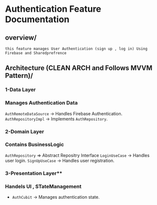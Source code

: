 # Authentication Feature Documentation
## overview/
    this feature manages User Authentication (sign up , log in) Using Firebase and Sharedprefrence

## Architecture (CLEAN ARCH and Follows MVVM Pattern)/
###  1-Data Layer 
### Manages Authentication Data
 `AuthRemoteDataSource` → Handles Firebase Authentication.
 `AuthRepositoryImpl` → Implements `AuthRepository`.

###  2-Domain Layer
### Contains BusinessLogic 
 `AuthRepository` => Abstract Repositry Interface
 `LoginUseCase` → Handles user login.
 `SignUpUseCase` → Handles user registration.

### 3-Presentation Layer**
### Handels UI , STateManagement
- `AuthCubit` → Manages authentication state.